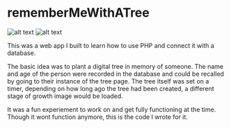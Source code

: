 # rememberMeWithATree


![alt text](https://i2.wp.com/eddiebarkman.com/wp-content/uploads/2017/09/rememberMe2.png?resize=247%2C396) ![alt text](https://i0.wp.com/eddiebarkman.com/wp-content/uploads/2017/09/rememberMe4.png?resize=247%2C395)

This was a web app I built to learn how to use PHP and connect it with a database.

The basic idea was to plant a digital tree in memory of someone. The name and age of the person were recorded in the database and could be recalled by going to their instance of the tree page. The tree itself was set on a timer, depending on how long ago the tree had been created, a different stage of growth image would be loaded.

It was a fun experiement to work on and get fully functioning at the time. Though it wont function anymore, this is the code I wrote for it.